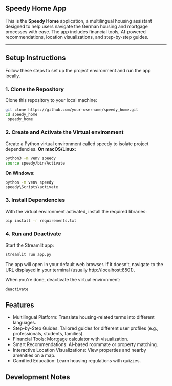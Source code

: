 ## Speedy Home App

This is the **Speedy Home** application, a multilingual housing assistant designed to help users navigate the German housing and mortgage processes with ease. The app includes financial tools, AI-powered recommendations, location visualizations, and step-by-step guides.

---

## Setup Instructions

Follow these steps to set up the project environment and run the app locally.

### 1. Clone the Repository
Clone this repository to your local machine:
```bash
git clone https://github.com/your-username/speedy_home.git
cd speedy_home
 speedy_home
```
### 2. Create and Activate the Virtual environment
Create a Python virtual environment called speedy to isolate project dependencies.
**On macOS/Linux:**
```bash 
python3 -m venv speedy
source speedy/bin/Activate
```

**On Windows:** 
```bash 
python -m venv speedy
speedy\Scripts\activate
```

### 3. Install Dependencies

With the virtual environment activated, install the required libraries:

```bash
pip install -r requirements.txt
```

### 4. Run and Deactivate 

Start the Streamlit app:
```bash
streamlit run app.py
```
The app will open in your default web browser. If it doesn’t, navigate to the URL displayed in your terminal (usually http://localhost:8501).

When you're done, deactivate the virtual environment:
```bash
deactivate
```

## Features 

- Multilingual Platform: Translate housing-related terms into different languages.
- Step-by-Step Guides: Tailored guides for different user profiles (e.g., professionals, students, families).
- Financial Tools: Mortgage calculator with visualization.
- Smart Recommendations: AI-based roommate or property matching.
- Interactive Location Visualizations: View properties and nearby amenities on a map.
- Gamified Education: Learn housing regulations with quizzes.

## Development Notes
